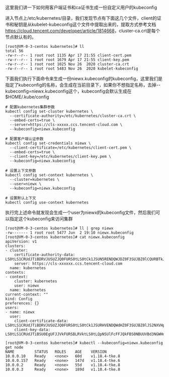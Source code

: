 这里我们讲一下如何用客户端证书和ca证书生成一份自定义用户的kubeconfig

进入节点上/etc/kubernetes/目录，我们发现节点有下面这几个文件，client的证书和秘钥是从kubelet-kubeconfig这个文件中提取出来的，提取方式参考文档<https://cloud.tencent.com/developer/article/1814668>，cluster-ca.crt是每个节点默认有的。

```
[root@VM-0-3-centos kubernetes]# ll
total 56
-rw-r--r-- 1 root root 1135 Apr 17 21:55 client-cert.pem
-rw-r--r-- 1 root root 1679 Apr 17 21:55 client-key.pem
-rw-r--r-- 1 root root 1025 Nov 26  2020 cluster-ca.crt
-rw-r--r-- 1 root root 5483 Nov 26  2020 kubelet-kubeconfig
```

下面我们执行下面命令来生成一份niewx.kubeconfig的kubeconfig，这里我们是指定了kubeconfig的名称，会生成在当前目录下，如果你不想指定名称，去掉--kubeconfig=niewx.kubeconfig这个，kubeconfig会默认生成在$HOME/.kube/config


```
# 配置kubernetes集群参数
kubectl config set-cluster kubernetes \
  --certificate-authority=/etc/kubernetes/cluster-ca.crt \
  --embed-certs=true \
  --server=https://cls-xxxxx.ccs.tencent-cloud.com \
  --kubeconfig=niewx.kubeconfig

# 配置客户端认证参数
kubectl config set-credentials niewx \
  --client-certificate=/etc/kubernetes/client-cert.pem \
  --embed-certs=true \
  --client-key=/etc/kubernetes/client-key.pem \
  --kubeconfig=niewx.kubeconfig

# 设置上下文参数 
kubectl config set-context kubernetes \
  --cluster=kubernetes \
  --user=niewx \
  --kubeconfig=niewx.kubeconfig

# 设置默认上下文
kubectl config use-context kubernetes
```

执行完上述命令就发现会生成一个user为niewx的kubeconfig文件，然后我们可以指定这个kubeconfig来访问集群

```
[root@VM-0-3-centos kubernetes]# ll | grep niewx
-rw------- 1 root root 5477 Jun  2 19:10 niewx.kubeconfig
[root@VM-0-3-centos kubernetes]# cat niewx.kubeconfig
apiVersion: v1
clusters:
- cluster:
    certificate-authority-data: LS0tLS1CRUdJTiBDRVJUSUZJQ0FURS0tLS0tCk1JSUN5RENDQWJDZ0F3SUJBZ0lCQURBTkJna3Foa2lHOXcwQkFRc0ZBREFWTVJNd0VRWURWUVFERXdwcmRXSmwKY201bGRHVnpNQjRYRFRJd01UR
    server: https://cls-xxxxxx.ccs.tencent-cloud.com
  name: kubernetes
contexts:
- context:
    cluster: kubernetes
    user: niewx
  name: kubernetes
current-context: ""
kind: Config
preferences: {}
users:
- name: niewx
  user:
    client-certificate-data: LS0tLS1CRUdJTiBDRVJUSUZJQ0FURS0tLS0tCk1JSURHVENDQWdHZ0F3SUJBZ0lJS2NXVHpIY0ZudFl3RFFZSktvWklodmNOQVFFTEJRQXdGVEVUTUJFR0ExVUUKQXhNS2EzVmlaWEp1WlhSbGN6Q
    client-key-data: LS0tLS1CRUdJTiBSU0EgUFJJVkFURSBLRVktLS0tLQpNSUlFcFFJQkFBS0NBUUVBd3NGWHdtNjlFVkY1WW1DNGx5bXVocFR2cGt6bCsxd0dTdWxGSnJqU0VpSTlWSTV6Ck9Zclh1UkM2VmtTTnRVa

[root@VM-0-3-centos kubernetes]# kubectl --kubeconfig=niewx.kubeconfig get node
NAME         STATUS   ROLES    AGE    VERSION
10.0.0.10    Ready    <none>   60d    v1.18.4-tke.8
10.0.0.157   Ready    <none>   147d   v1.18.4-tke.6
10.0.0.2     Ready    <none>   55d    v1.18.4-tke.8
10.0.0.3     Ready    <none>   189d   v1.18.4-tke.8
```
